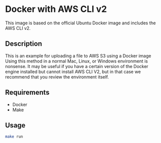 # Docker with AWS CLI v2
This image is based on the official Ubuntu Docker image and includes the AWS CLI v2.

## Description
This is an example for uploading a file to AWS S3 using a Docker image
Using this method in a normal Mac, Linux, or Windows environment is nonsense.
It may be useful if you have a certain version of the Docker engine installed but cannot install AWS CLI V2, but in that case we recommend that you review the environment itself.

## Requirements
- Docker
- Make

## Usage
```bash
make run
```